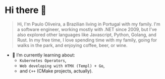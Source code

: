 # Hi there 👋

> Hi, I'm Paulo Oliveira, a Brazilian living in Portugal with my family. 
> I'm a software engineer, working mostly with .NET since 2009,
> but I've also explored other languages like Javascript, Python, Golang, and Rust.
> In my free time, I love spending time with my family, going for walks in the park,
> and enjoying coffee, beer, or wine.

- 🌱 I’m currently learning about:
  - `Kubernetes Operators`,
  - `Web developing with HTMX (Templ) + Go`,
  - and `C++` (CMake projects, actually).
